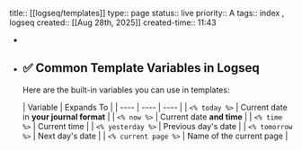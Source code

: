 title:: [[logseq/templates]]
type:: page
status:: live
priority:: A
tags:: index , logseq
created:: [[Aug 28th, 2025]]
created-time:: 11:43

-
- ## ✅  **Common Template Variables in Logseq**
  
  Here are the built-in variables you can use in templates:
  
  | Variable | Expands To |
  | ---- | ---- | ---- |
  | `<% today %>` | Current date in **your journal format** |
  | `<% now %>` | Current date **and time** |
  | `<% time %>` | Current time |
  | `<% yesterday %>` | Previous day's date |
  | `<% tomorrow %>` | Next day's date |
  | `<% current page %>` | Name of the current page |